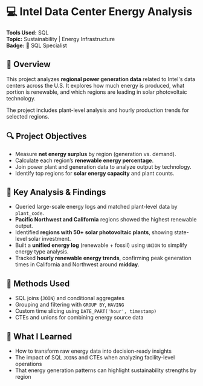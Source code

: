 # 💻 Intel Data Center Energy Analysis

**Tools Used:** SQL  
**Topic:** Sustainability | Energy Infrastructure  
**Badge:** 🏅 SQL Specialist

## 📘 Overview

This project analyzes **regional power generation data** related to Intel's data centers across the U.S. It explores how much energy is produced, what portion is renewable, and which regions are leading in solar photovoltaic technology.

The project includes plant-level analysis and hourly production trends for selected regions.

## 🔍 Project Objectives

- Measure **net energy surplus** by region (generation vs. demand).
- Calculate each region’s **renewable energy percentage**.
- Join power plant and generation data to analyze output by technology.
- Identify top regions for **solar energy capacity** and plant counts.

## 🧮 Key Analysis & Findings

- Queried large-scale energy logs and matched plant-level data by `plant_code`.
- **Pacific Northwest and California** regions showed the highest renewable output.
- Identified **regions with 50+ solar photovoltaic plants**, showing state-level solar investment.
- Built a **unified energy log** (renewable + fossil) using `UNION` to simplify energy type analysis.
- Tracked **hourly renewable energy trends**, confirming peak generation times in California and Northwest around **midday**.

## 🧰 Methods Used

- SQL joins (`JOIN`) and conditional aggregates
- Grouping and filtering with `GROUP BY`, `HAVING`
- Custom time slicing using `DATE_PART('hour', timestamp)`
- CTEs and unions for combining energy source data

## 💬 What I Learned

- How to transform raw energy data into decision-ready insights
- The impact of SQL `JOIN`s and CTEs when analyzing facility-level operations
- That energy generation patterns can highlight sustainability strengths by region